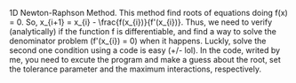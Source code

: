 1D Newton-Raphson Method.
This method find roots of equations doing f(x) = 0.
So, x_{i+1} = x_{i} - \frac{f(x_{i})}{f'(x_{i})}.
Thus, we need to verify (analytically) if the function f is differentiable, and find a way to solve the denominator problem (f'(x_{i}) = 0) when it happens. 
Luckly, solve the second one condition using a code is easy (+/- lol).
In the code, writed by me, you need to excute the program and make  a guess about the root, set the tolerance parameter and the maximum interactions, respectively.